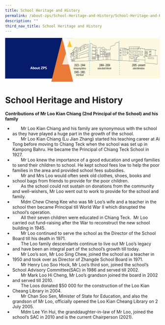 ```yaml
---
title: School Heritage and History
permalink: /about-zps/School-Heritage-and-History/School-Heritage-and-History/
description: ""
third_nav_title: School Heritage and History
---
```

![](/images/AboutUs.png)

School Heritage and History
===========================

<b>Contributions of Mr Loo Kian Chiang (2nd Principal of the School) and his family</b>

*          Mr Loo Kian Chiang and his family are synonymous with the school as they have played a huge part in the growth of the school.
*          Mr Loo Kian Chiang (Lu Jian Zhang) started his teaching career at Ai Tong before moving to Chiang Teck when the school was set up in Kampong Bahru. He became the Principal of Chiang Teck School in 1927. 
*          Mr Loo knew the importance of a good education and urged families to send their children to school. He kept school fees low to help the poor families in the area and provided school fees subsidies.
*          Mr and Mrs Loo would often seek old clothes, shoes, books and school bags from friends to provide for the poor children. 
*          As the school could not sustain on donations from the community and well-wishers, Mr Loo went out to work to provide for the school and family.  
*          Mdm Chew Cheng Kee who was Mr Loo’s wife and a teacher in the school then became Principal till World War II which disrupted the school’s operation.  
*          All their seven children were educated in Chiang Teck.  Mr Loo carried out fund-raising after the War to reconstruct the new school building in 1945.
*          Mr Loo continued to serve the school as the Director of the School Board till his death in 1971. 
*          The Loo family descendants continue to live out Mr Loo’s legacy and have been an integral part of the school’s growth till today.
*          Mr Loo’s son, Mr Loo Sing Chew, joined the school as a teacher in 1950 and took over as Director of Zhangde School Board in 1971.
*          Mr Henry Loo Soo Hock, Mr Loo’s third son, joined the school’s School Advisory Committee(SAC) in 1986 and served till 2002.
*          Mr Mark Loo Hi Cheng, Mr Loo’s grandson joined the board in 2002 and served till 2010.
*          The Loos donated $50 000 for the construction of the Loo Kian Cheang Library in 2004.
*          Mr Chan Soo Sen, Minister of State for Education, and also the grandson of Mr Loo, officially opened the Loo Kian Cheang Library on 2 July 2005.
*          Mdm Lee Yin Hui, the granddaughter-in-law of Mr Loo, joined the school’s SAC in 2010 and is the current Chairperson (2021).